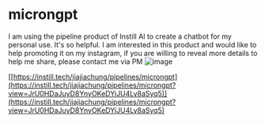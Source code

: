 # microngpt

I am using the pipeline product of Instill AI to create a chatbot for my personal use. It's so helpful.
I am interested in this product and would like to help promoting it on my instagram, if you are willing to reveal more details to help me share, please contact me via PM
![image](https://github.com/R224362988/microngpt/assets/50167242/16d8077d-2b4a-4521-aa58-62d298a72c98)

[[https://instill.tech/jiajiachung/pipelines/microngpt](https://instill.tech/jiajiachung/pipelines/microngpt?view=JrU0HDaJuyD8YnyOKeDYiJU4Ly8aSyq5)](https://instill.tech/jiajiachung/pipelines/microngpt?view=JrU0HDaJuyD8YnyOKeDYiJU4Ly8aSyq5)

